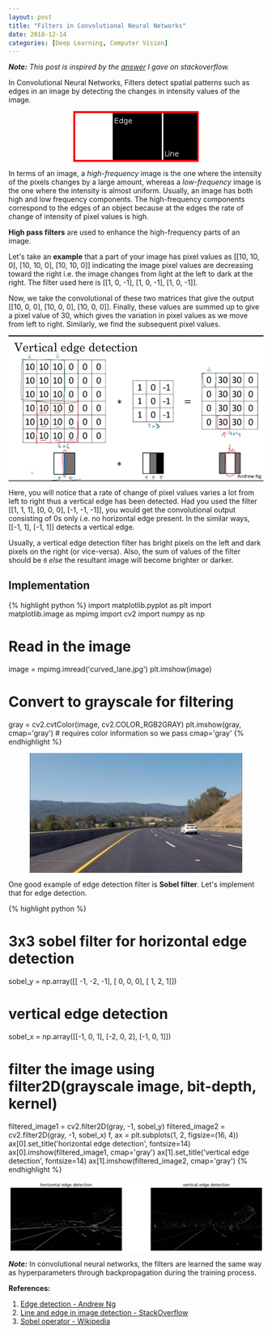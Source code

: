 ```yaml
---
layout: post
title: "Filters in Convolutional Neural Networks"
date: 2018-12-14
categories: [Deep Learning, Computer Vision]
---
```


***Note:*** *This post is inspired by the [answer](https://stackoverflow.com/a/53692847/6210807) I gave on stackoverflow.*

In Convolutional Neural Networks, Filters detect spatial patterns such as edges in an image by detecting the changes in intensity values of the image.

<img src="/img/lineVsEdge.png" style="display: block; margin: auto; width: auto; max-width: 100%;">

In terms of an image, a *high-frequency* image is the one where the intensity of the pixels changes by a large amount, whereas a *low-frequency* image is the one where the intensity is almost uniform. Usually, an image has both high and low frequency components. The high-frequency components correspond to the edges of an object because at the edges the rate of change of intensity of pixel values is high.

**High pass filters** are used to enhance the high-frequency parts of an image.

Let's take an **example** that a part of your image has pixel values as [[10, 10, 0], [10, 10, 0], [10, 10, 0]] indicating the image pixel values are decreasing toward the right i.e. the image changes from light at the left to dark at the right. The filter used here is [[1, 0, -1], [1, 0, -1], [1, 0, -1]].

Now, we take the convolutional of these two matrices that give the output [[10, 0, 0], [10, 0, 0], [10, 0, 0]]. Finally, these values are summed up to give a pixel value of 30, which gives the variation in pixel values as we move from left to right. Similarly, we find the subsequent pixel values. 

<img src="/img/edge_detection.png" style="display: block; margin: auto; width: auto; max-width: 100%;">

Here, you will notice that a rate of change of pixel values varies a lot from left to right thus a vertical edge has been detected. Had you used the filter [[1, 1, 1], [0, 0, 0], [-1, -1, -1]], you would get the convolutional output consisting of 0s only i.e. no horizontal edge present. In the similar ways, [[-1, 1], [-1, 1]] detects a vertical edge.

Usually, a vertical edge detection filter has bright pixels on the left and dark pixels on the right (or vice-versa). Also, the sum of values of the filter should be `0` *else* the resultant image will become brighter or darker.

## Implementation

{% highlight python %}
import matplotlib.pyplot as plt
import matplotlib.image as mpimg
import cv2
import numpy as np
# Read in the image
image = mpimg.imread('curved_lane.jpg')
plt.imshow(image)
# Convert to grayscale for filtering
gray = cv2.cvtColor(image, cv2.COLOR_RGB2GRAY)
plt.imshow(gray, cmap='gray')  # requires color information so we pass cmap='gray'
{% endhighlight %}

<img src="/img/edge_detection_ex.jpg" style="display: block; margin: auto; width: 420px; max-width: 100%;">

One good example of edge detection filter is **Sobel filter**. Let's implement that for edge detection.

{% highlight python %}

# 3x3 sobel filter for horizontal edge detection
sobel_y = np.array([[ -1, -2, -1], 
                   [ 0, 0, 0], 
                   [ 1, 2, 1]])
# vertical edge detection
sobel_x = np.array([[-1, 0, 1],
                   [-2, 0, 2],
                   [-1, 0, 1]])
# filter the image using filter2D(grayscale image, bit-depth, kernel)  
filtered_image1 = cv2.filter2D(gray, -1, sobel_y)
filtered_image2 = cv2.filter2D(gray, -1, sobel_x)
f, ax = plt.subplots(1, 2, figsize=(16, 4))
ax[0].set_title('horizontal edge detection', fontsize=14)
ax[0].imshow(filtered_image1, cmap='gray')
ax[1].set_title('vertical edge detection', fontsize=14)
ax[1].imshow(filtered_image2, cmap='gray')
{% endhighlight %}

<img src="/img/edge_detection_example.png" style="display: block; margin: auto; width: auto; max-width: 100%;"> 

***Note:*** In convolutional neural networks, the filters are learned the same way as hyperparameters through backpropagation during the training process.


**References:**  
1. [Edge detection - Andrew Ng](https://www.youtube.com/watch?v=XuD4C8vJzEQ)
2. [Line and edge in image detection - StackOverflow](https://stackoverflow.com/a/50359884/6210807)  
3. [Sobel operator - Wikipedia](https://en.wikipedia.org/wiki/Sobel_operator)  
